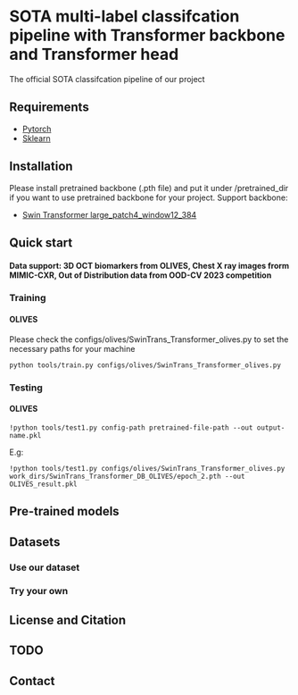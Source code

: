 # SOTA multi-label classifcation pipeline with Transformer backbone and Transformer head
The official SOTA classifcation pipeline of our project

## Requirements 
* [Pytorch](https://pytorch.org/)
* [Sklearn](https://scikit-learn.org/stable/)


## Installation
Please install pretrained backbone (.pth file) and put it under /pretrained_dir if you want to use pretrained backbone for your project. Support backbone:
* [Swin Transformer large_patch4_window12_384](https://github.com/SwinTransformer/storage/releases/download/v1.0.0/swin_large_patch4_window12_384_22k.pth)
## Quick start
#### Data support: 3D OCT biomarkers from OLIVES, Chest X ray images frorm MIMIC-CXR, Out of Distribution data from OOD-CV 2023 competition 

### Training

#### OLIVES
Please check the configs/olives/SwinTrans_Transformer_olives.py to set the necessary paths for your machine
```
python tools/train.py configs/olives/SwinTrans_Transformer_olives.py
```


### Testing

#### OLIVES
```
!python tools/test1.py config-path pretrained-file-path --out output-name.pkl
```
E.g:
```
!python tools/test1.py configs/olives/SwinTrans_Transformer_olives.py work_dirs/SwinTrans_Transformer_DB_OLIVES/epoch_2.pth --out OLIVES_result.pkl
```

## Pre-trained models


## Datasets



### Use our dataset


### Try your own

## License and Citation

## TODO


## Contact

